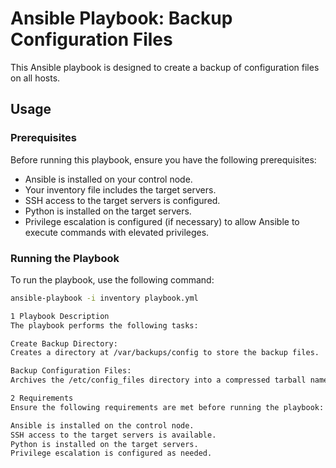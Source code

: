 # Ansible Playbook: Backup Configuration Files

This Ansible playbook is designed to create a backup of configuration files on all hosts.

## Usage

### Prerequisites

Before running this playbook, ensure you have the following prerequisites:

- Ansible is installed on your control node.
- Your inventory file includes the target servers.
- SSH access to the target servers is configured.
- Python is installed on the target servers.
- Privilege escalation is configured (if necessary) to allow Ansible to execute commands with elevated privileges.

### Running the Playbook

To run the playbook, use the following command:

```bash
ansible-playbook -i inventory playbook.yml

1 Playbook Description
The playbook performs the following tasks:

Create Backup Directory:
Creates a directory at /var/backups/config to store the backup files.

Backup Configuration Files:
Archives the /etc/config_files directory into a compressed tarball named inventory_hostname_config_backup.tar.gz within the backup directory.

2 Requirements
Ensure the following requirements are met before running the playbook:

Ansible is installed on the control node.
SSH access to the target servers is available.
Python is installed on the target servers.
Privilege escalation is configured as needed.
